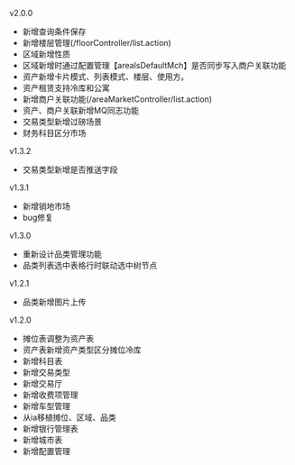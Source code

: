 v2.0.0
* 新增查询条件保存
* 新增楼层管理(/floorController/list.action)
* 区域新增性质
* 区域新增时通过配置管理【areaIsDefaultMch】是否同步写入商户关联功能
* 资产新增卡片模式、列表模式、楼层、使用方。
* 资产租赁支持冷库和公寓
* 新增商户关联功能(/areaMarketController/list.action)
* 资产、商户关联新增MQ同志功能
* 交易类型新增过磅场景
* 财务科目区分市场

v1.3.2
* 交易类型新增是否推送字段

v1.3.1
* 新增销地市场
* bug修复

v1.3.0
* 重新设计品类管理功能
* 品类列表选中表格行时联动选中树节点

v1.2.1
* 品类新增图片上传

v1.2.0
* 摊位表调整为资产表
* 资产表新增资产类型区分摊位冷库
* 新增科目表
* 新增交易类型
* 新增交易厅
* 新增收费项管理
* 新增车型管理
* 从ia移植摊位、区域、品类
* 新增银行管理表
* 新增城市表
* 新增配置管理